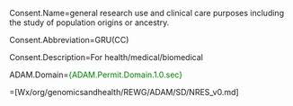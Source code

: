 Consent.Name=general research use and clinical care purposes including the study of population origins or ancestry.

Consent.Abbreviation=GRU(CC)

Consent.Description=For health/medical/biomedical

ADAM.Domain=<font color=green>{ADAM.Permit.Domain.1.0.sec}</font>

=[Wx/org/genomicsandhealth/REWG/ADAM/SD/NRES_v0.md]
